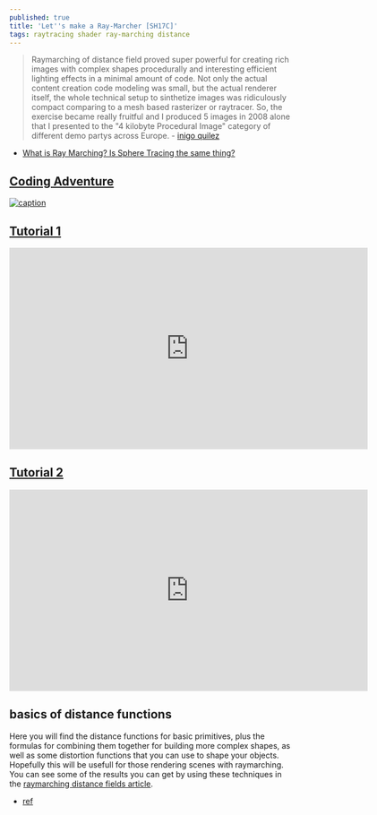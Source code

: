 ```yaml
---
published: true
title: 'Let''s make a Ray-Marcher [SH17C]'
tags: raytracing shader ray-marching distance
---
```

> Raymarching of distance field proved super powerful for creating rich images with complex shapes procedurally and interesting efficient lighting effects in a minimal amount of code. Not only the actual content creation code modeling was small, but the actual renderer itself, the whole technical setup to sinthetize images was ridiculously compact comparing to a mesh based rasterizer or raytracer. So, the exercise became really fruitful and I produced 5 images in 2008 alone that I presented to the "4 kilobyte Procedural Image" category of different demo partys across Europe. - [inigo quilez](https://iquilezles.org/www/articles/raymarchingdf/raymarchingdf.htm)

- [What is Ray Marching? Is Sphere Tracing the same thing?](https://computergraphics.stackexchange.com/questions/161/what-is-ray-marching-is-sphere-tracing-the-same-thing)

## [Coding Adventure](https://www.youtube.com/watch?v=Cp5WWtMoeKg)

[![caption](https://img.youtube.com/vi/XuSnLbB1j6E/0.jpg)](https://www.youtube.com/watch?v=XuSnLbB1j6E)

## [Tutorial 1](https://www.shadertoy.com/view/MdBfRK)

<iframe width="640" height="360" frameborder="0" src="https://www.shadertoy.com/embed/MdBfRK?gui=true&t=10&paused=true&muted=false" allowfullscreen></iframe>

## [Tutorial 2](https://www.shadertoy.com/view/4dSfRc)

<iframe width="640" height="360" frameborder="0" src="https://www.shadertoy.com/embed/4dSfRc?gui=true&t=10&paused=true&muted=false" allowfullscreen></iframe>

## basics of distance functions

Here you will find the distance functions for basic primitives, plus the formulas for combining them together for building more complex shapes, as well as some distortion functions that you can use to shape your objects. Hopefully this will be usefull for those rendering scenes with raymarching. You can see some of the results you can get by using these techniques in the [raymarching distance fields article](https://iquilezles.org/www/articles/raymarchingdf/raymarchingdf.htm).

- [ref](https://iquilezles.org/www/articles/distfunctions/distfunctions.htm)
